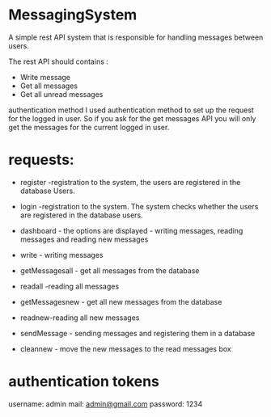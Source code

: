 # MessagingSystem

A simple rest API system that is responsible for handling
messages between users.

The rest API should contains :
- Write message
- Get all messages
- Get all unread messages

authentication method
I used authentication method to set up the request for the logged in user. So if you ask for the
get messages API you will only get the messages for the current logged in user.


# requests:
- register -registration to the system, the users are registered in the database Users.

- login -registration to the system. The system checks whether the users are registered in the database users.

- dashboard - the options are displayed - writing messages, reading messages and reading new messages

- write - writing messages

- getMessagesall - get all messages from the database

- readall -reading all messages

- getMessagesnew - get all new messages from the database

- readnew-reading all new messages

- sendMessage - sending messages and registering them in a database

- cleannew - move the new messages to the read messages box


# authentication tokens
username: admin
mail: admin@gmail.com
password: 1234











